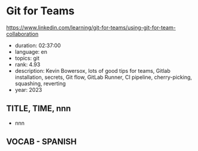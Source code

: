 # Git for Teams

https://www.linkedin.com/learning/git-for-teams/using-git-for-team-collaboration

- duration: 02:37:00
- language: en
- topics: git
- rank: 4.93
- description: Kevin Bowersox, lots of good tips for teams, Gitlab installation, secrets, Git flow, GitLab Runner, CI pipeline, cherry-picking, squashing, reverting
- year: 2023

## TITLE, TIME, nnn

- nnn

## VOCAB - SPANISH

```
```

